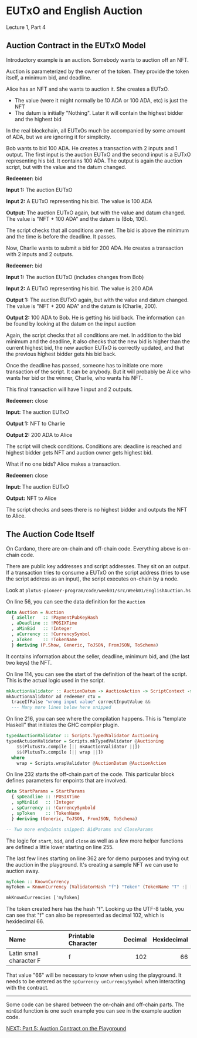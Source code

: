 # EUTxO and English Auction

Lecture 1, Part 4

## Auction Contract in the EUTxO Model

Introductory example is an auction. Somebody wants to auction off an NFT.

Auction is parameterized by the owner of the token. They provide the token
itself, a minimum bid, and deadline.

Alice has an NFT and she wants to auction it. She creates a EUTxO.

- The value (were it might normally be 10 ADA or 100 ADA, etc) is just the NFT
- The datum is initially "Nothing". Later it will contain the highest bidder and
  the highest bid

In the real blockchain, all EUTxOs much be accompanied by some amount of ADA,
but we are ignoring it for simplicity.

Bob wants to bid 100 ADA. He creates a transaction with 2 inputs and 1 output.
The first input is the auction EUTxO and the second input is a EUTxO
representing his bid. It contains 100 ADA. The output is again the auction
script, but with the value and the datum changed.

**Redeemer:** bid

**Input 1:** The auction EUTxO

**Input 2:** A EUTxO representing his bid. The value is 100 ADA

**Output:** The auction EUTxO again, but with the value and datum changed. The
value is "NFT + 100 ADA" and the datum is (Bob, 100).

The script checks that all conditions are met. The bid is above the minimum and
the time is before the deadline. It passes.

Now, Charlie wants to submit a bid for 200 ADA. He creates a transaction with 2
inputs and 2 outputs.

**Redeemer:** bid

**Input 1:** The auction EUTxO (includes changes from Bob)

**Input 2:** A EUTxO representing his bid. The value is 200 ADA

**Output 1:** The auction EUTxO again, but with the value and datum changed. The
value is "NFT + 200 ADA" and the datum is (Charlie, 200).

**Output 2:** 100 ADA to Bob. He is getting his bid back. The information can be
found by looking at the datum on the input auction

Again, the script checks that all conditions are met. In addition to the bid
minimum and the deadline, it also checks that the new bid is higher than the
current highest bid, the new auction EUTxO is correctly updated, and that the
previous highest bidder gets his bid back.

Once the deadline has passed, someone has to initiate one more transaction of
the script. It can be anybody. But it will probably be Alice who wants her bid
or the winner, Charlie, who wants his NFT.

This final transaction will have 1 input and 2 outputs.

**Redeemer:** close

**Input:** The auction EUTxO

**Output 1:** NFT to Charlie

**Output 2:** 200 ADA to Alice

The script will check conditions. Conditions are: deadline is reached and
highest bidder gets NFT and auction owner gets highest bid.

What if no one bids? Alice makes a transaction.

**Redeemer:** close

**Input:** The auction EUTxO

**Output:** NFT to Alice

The script checks and sees there is no highest bidder and outputs the NFT to
Alice.

## The Auction Code Itself

On Cardano, there are on-chain and off-chain code. Everything above is on-chain
code.

There are public key addresses and script addresses. They sit on an output. If a
transaction tries to consume a EUTxO on the script address (tries to use the
script address as an input), the script executes on-chain by a node.

Look at `plutus-pioneer-program/code/week01/src/Week01/EnglishAuction.hs`

On line 56, you can see the data definition for the `Auction`

```haskell
data Auction = Auction
  { aSeller   :: !PaymentPubKeyHash
  , aDeadline :: !POSIXTime
  , aMinBid   :: !Integer
  , aCurrency :: !CurrencySymbol
  , aToken    :: !TokenName
  } deriving (P.Show, Generic, ToJSON, FromJSON, ToSchema)
```

It contains information about the seller, deadline, minimum bid, and (the last
two keys) the NFT.

On line 114, you can see the start of the definition of the heart of the script.
This is the actual logic used in the script.

```haskell
mkAuctionValidator :: AuctionDatum -> AuctionAction -> ScriptContext -> Bool
mkAuctionValidator ad redeemer ctx =
  traceIfFalse "wrong input value" correctInputValue &&
  --- Many more lines below here snipped
```

On line 216, you can see where the compilation happens. This is "template
Haskell" that initiates the GHC compiler plugin.

```haskell
typedAuctionValidator :: Scripts.TypedValidator Auctioning
typedActuionValidator = Scripts.mkTypedValidator @Auctioning
    $$(PlutusTx.compile [|| mkAuctionValidator ||])
    $$(PlutusTx.compile [|| wrap ||])
  where
    wrap = Scripts.wrapValidator @AuctionDatum @AuctionAction
```

On line 232 starts the off-chain part of the code. This particular block defines
parameters for enpoints that are involved.

```haskell
data StartParams = StartParams
  { spDeadline :: !POSIXTime
  , spMinBid   :: !Integer
  , spCurrency :: !CurrencySymbold
  , spToken    :: !TokenName
  } deriving (Generic, ToJSON, FromJSON, ToSchema)

-- Two more endpoints snipped: BidParams and CloseParams
```

The logic for `start`, `bid`, and `close` as well as a few more helper functions
are defined a little lower starting on line 255.

The last few lines starting on line 362 are for demo purposes and trying out the
auction in the playground. It's creating a sample NFT we can use to auction
away.

```haskell
myToken :: KnownCurrency
myToken = KnownCurrency (ValidatorHash "f") "Token" (TokenName "T" :| [])

mkKnownCurrencies ['myToken]
```

The token created here has the hash "f". Looking up the UTF-8 table, you can see
that "f" can also be represented as decimal 102, which is hexidecimal 66.

| Name                    | Printable Character | Decimal | Hexidecimal |
|:------------------------|:--------------------|--------:|------------:|
| Latin small character F | f                   |     102 |          66 |

That value "66" will be necessary to know when using the playground. It needs to
be entered as the `spCurrency unCurrencySymbol` when interacting with the
contract.

---

Some code can be shared between the on-chain and off-chain parts. The `minBid`
function is one such example you can see in the example auction code.

[NEXT: Part 5: Auction Contract on the
Playground](./05-auction-contract-playground.md)
